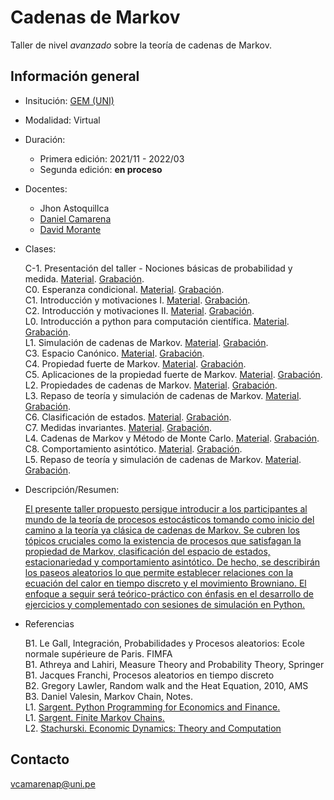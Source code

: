 # Cadenas de Markov

Taller de nivel *avanzado* sobre la teoría de cadenas de Markov.



## Información general

- Insitución: [GEM (UNI)](https://www.facebook.com/GEMFCUNI)

- Modalidad: Virtual

- Duración: 

   - Primera edición: 2021/11 - 2022/03
   - Segunda edición: **en proceso**

- Docentes: 

   - Jhon Astoquillca
   - [Daniel Camarena](https://github.com/DanielCamarena)
   - [David Morante](https://github.com/Dlay05)

- Clases:
   
   C-1. Presentación del taller - Nociones básicas de probabilidad y medida. [Material](). [Grabación]().<br>
   C0. Esperanza condicional. [Material](). [Grabación]().<br>
   C1. Introducción y motivaciones I. [Material](). [Grabación]().<br>
   C2. Introducción y motivaciones II. [Material](). [Grabación]().<br>
   L0. Introducción a python para computación científica. [Material](). [Grabación]().<br>
   L1. Simulación de cadenas de Markov. [Material](). [Grabación]().<br>
   C3. Espacio Canónico. [Material](). [Grabación]().<br>
   C4. Propiedad fuerte de Markov. [Material](). [Grabación]().<br>
   C5. Aplicaciones de la propiedad fuerte de Markov. [Material](). [Grabación]().<br>
   L2. Propiedades de cadenas de Markov. [Material](). [Grabación]().<br>
   L3. Repaso de teoría y simulación de cadenas de Markov. [Material](). [Grabación]().<br>
   C6. Clasificación de estados. [Material](). [Grabación]().<br>
   C7. Medidas invariantes. [Material](). [Grabación](). <br>
   L4. Cadenas de Markov y Método de Monte Carlo. [Material](). [Grabación](). <br>
   C8. Comportamiento asintótico. [Material](). [Grabación](). <br>
   L5. Repaso de teoría y simulación de cadenas de Markov. [Material](). [Grabación](). <br>

- Descripción/Resumen: 
   
   [El presente taller propuesto persigue introducir a los participantes al mundo de la teoría de procesos estocásticos tomando como inicio del camino a la teoría ya clásica de cadenas de Markov. Se cubren los tópicos cruciales como la existencia de procesos que satisfagan la propiedad de Markov, clasificación del espacio de estados, estacionariedad y comportamiento asintótico. De hecho, se describirán los paseos aleatorios lo que permite establecer relaciones con la ecuación del calor en tiempo discreto y el movimiento Browniano. El enfoque a seguir será teórico-práctico con énfasis en el desarrollo de ejercicios y complementado con sesiones de simulación en Python.](https://www.facebook.com/GEMFCUNI/posts/pfbid0axQFuTPstJ6ErGkQgcYCQp5dgt2Kmou9Fp5NiwwxVtvVmohyUActGWZn4QP8cFAEl)
   
- Referencias
   
   B1. Le Gall, Integración, Probabilidades y Procesos aleatorios: Ecole normale supérieure de Paris. FIMFA <br>
   B1. Athreya and Lahiri, Measure Theory and Probability Theory, Springer <br>
   B1. Jacques Franchi, Procesos aleatorios en tiempo discreto <br>
   B2. Gregory Lawler, Random walk and the Heat Equation, 2010, AMS  <br>
   B3. Daniel Valesin, Markov Chain, Notes. <br>
   L1. [Sargent. Python Programming for Economics and Finance.](https://python-programming.quantecon.org/intro.html) <br>
   L1. [Sargent. Finite Markov Chains.](https://python.quantecon.org/finite_markov.html) <br>
   L2. [Stachurski. Economic Dynamics: Theory and Computation](https://johnstachurski.net/edtc.html) <br>


## Contacto

vcamarenap@uni.pe

